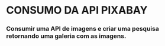 # CONSUMO DA API PIXABAY

### Consumir uma API de imagens e criar uma pesquisa retornando uma galeria com as imagens.
